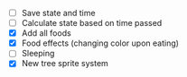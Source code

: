 - [ ] Save state and time
- [ ] Calculate state based on time passed
- [x] Add all foods
- [x] Food effects (changing color upon eating)
- [ ] Sleeping
- [x] New tree sprite system
